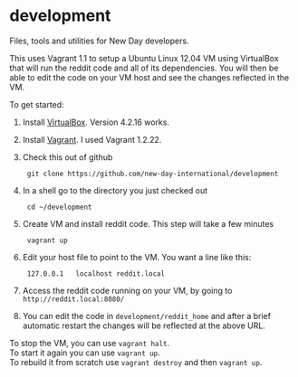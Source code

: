 development
===========

Files, tools and utilities for New Day developers.

This uses Vagrant 1.1 to setup a Ubuntu Linux 12.04 VM using VirtualBox that
will run the reddit code and all of its dependencies.  You will then be able
to edit the code on your VM host and see the changes reflected in the VM.

To get started:

1. Install [VirtualBox](https://www.virtualbox.org/wiki/Downloads). Version 4.2.16 works.
2. Install [Vagrant](http://downloads.vagrantup.com/).  I used Vagrant 1.2.22.
3. Check this out of github  

        git clone https://github.com/new-day-international/development 

4. In a shell go to the directory you just checked out

        cd ~/development

4. Create VM and install reddit code.  This step will take a few minutes

        vagrant up 

5. Edit your host file to point to the VM.  You want a line like this:

        127.0.0.1	localhost reddit.local
        
6. Access the reddit code running on your VM, by going to `http://reddit.local:8080/`
7. You can edit the code in `development/reddit_home` and after a brief automatic restart the changes will be reflected at the above URL.


To stop the VM, you can use `vagrant halt`.  
To start it again you can use `vagrant up`.  
To rebuild it from scratch use `vagrant destroy` and then `vagrant up`.
